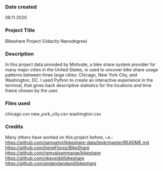 ### Date created
08.11.2020

### Project Title
Bikeshare Project (Udacity Nanodegree)

### Description
In this project data provided by Motivate, a bike share system provider for many major cities in the United States, 
is used to uncover bike share usage patterns between three large cities: Chicago, New York City, and Washington, DC.
I used Python to create an interactive experience in the terminal, that gives back descriptive statistics for the locations 
and time frame chosen by the user. 

### Files used
chicago.csv
new_york_city.csv
washington.csv

### Credits
Many others have worked on this project before, i.e.:
https://github.com/samuelvij/bikeshare-data/blob/master/README.md
https://github.com/IreneFlorez/BikeShare
https://github.com/ramyalsammarae/bikeshare
https://github.com/okaysidd/bikeshare
https://github.com/andandandand/bikeshare